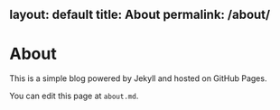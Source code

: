 layout: default
title: About
permalink: /about/
---

# About

This is a simple blog powered by Jekyll and hosted on GitHub Pages.

You can edit this page at `about.md`.


